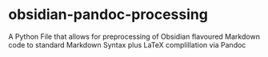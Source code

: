 # obsidian-pandoc-processing
A Python File that allows for preprocessing of Obsidian flavoured Markdown code to standard Markdown Syntax plus LaTeX complillation via Pandoc
